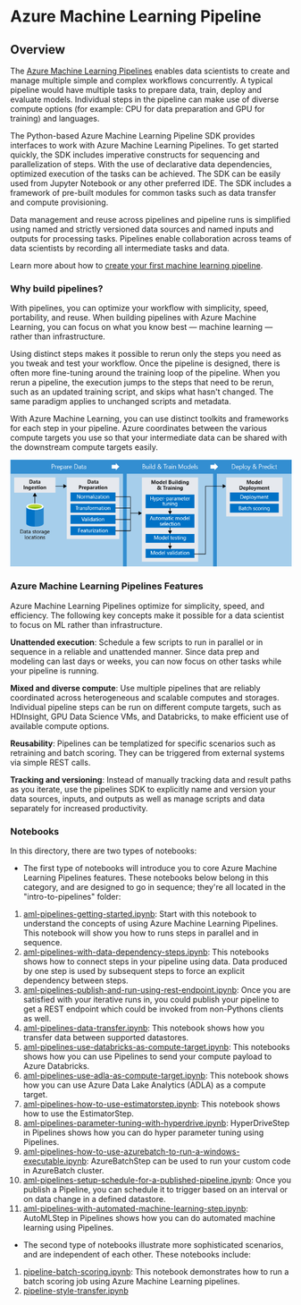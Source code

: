 # Azure Machine Learning Pipeline

## Overview

The [Azure Machine Learning Pipelines](https://docs.microsoft.com/en-us/azure/machine-learning/service/concept-ml-pipelines) enables data scientists to create and manage multiple simple and complex workflows concurrently. A typical pipeline would have multiple tasks to prepare data, train, deploy and evaluate models. Individual steps in the pipeline can make use of diverse compute options (for example: CPU for data preparation and GPU for training) and languages. 

The Python-based Azure Machine Learning Pipeline SDK provides interfaces to work with Azure Machine Learning Pipelines. To get started quickly, the SDK includes imperative constructs for sequencing and parallelization of steps. With the use of declarative data dependencies, optimized execution of the tasks can be achieved. The SDK can be easily used from Jupyter Notebook or any other preferred IDE. The SDK includes a framework of pre-built modules for common tasks such as data transfer and compute provisioning.

Data management and reuse across pipelines and pipeline runs is simplified using named and strictly versioned data sources and named inputs and outputs for processing tasks. Pipelines enable collaboration across teams of data scientists by recording all intermediate tasks and data.

Learn more about how to [create your first machine learning pipeline](https://docs.microsoft.com/azure/machine-learning/service/how-to-create-your-first-pipeline).

### Why build pipelines?

With pipelines, you can optimize your workflow with simplicity, speed, portability, and reuse. When building pipelines with Azure Machine Learning, you can focus on what you know best — machine learning — rather than infrastructure.

Using distinct steps makes it possible to rerun only the steps you need as you tweak and test your workflow. Once the pipeline is designed, there is often more fine-tuning around the training loop of the pipeline. When you rerun a pipeline, the execution jumps to the steps that need to be rerun, such as an updated training script, and skips what hasn't changed. The same paradigm applies to unchanged scripts and metadata.

With Azure Machine Learning, you can use distinct toolkits and frameworks for each step in your pipeline. Azure coordinates between the various compute targets you use so that your intermediate data can be shared with the downstream compute targets easily.

![MLLifecycle](aml-pipelines-concept.png)


### Azure Machine Learning Pipelines Features
Azure Machine Learning Pipelines optimize for simplicity, speed, and efficiency. The following key concepts make it possible for a data scientist to focus on ML rather than infrastructure.

**Unattended execution**: Schedule a few scripts to run in parallel or in sequence in a reliable and unattended manner. Since data prep and modeling can last days or weeks, you can now focus on other tasks while your pipeline is running.

**Mixed and diverse compute**: Use multiple pipelines that are reliably coordinated across heterogeneous and scalable computes and storages. Individual pipeline steps can be run on different compute targets, such as HDInsight, GPU Data Science VMs, and Databricks, to make efficient use of available compute options.

**Reusability**: Pipelines can be templatized for specific scenarios such as retraining and batch scoring. They can be triggered from external systems via simple REST calls.

**Tracking and versioning**: Instead of manually tracking data and result paths as you iterate, use the pipelines SDK to explicitly name and version your data sources, inputs, and outputs as well as manage scripts and data separately for increased productivity.

### Notebooks 

In this directory, there are two types of notebooks: 

* The first type of notebooks will introduce you to core Azure Machine Learning Pipelines features. These notebooks below belong in this category, and are designed to go in sequence; they're all located in the "intro-to-pipelines" folder:

1. [aml-pipelines-getting-started.ipynb](https://aka.ms/pl-get-started): Start with this notebook to understand the concepts of using Azure Machine Learning Pipelines. This notebook will show you how to runs steps in parallel and in sequence.
2. [aml-pipelines-with-data-dependency-steps.ipynb](https://aka.ms/pl-data-dep): This notebooks shows how to connect steps in your pipeline using data. Data produced by one step is used by subsequent steps to force an explicit dependency between steps. 
3. [aml-pipelines-publish-and-run-using-rest-endpoint.ipynb](https://aka.ms/pl-pub-rep): Once you are satisfied with your iterative runs in, you could publish your pipeline to get a REST endpoint which could be invoked from non-Pythons clients as well. 
4. [aml-pipelines-data-transfer.ipynb](https://aka.ms/pl-data-trans): This notebook shows how you transfer data between supported datastores.
5. [aml-pipelines-use-databricks-as-compute-target.ipynb](https://aka.ms/pl-databricks): This notebooks shows how you can use Pipelines to send your compute payload to Azure Databricks.
6. [aml-pipelines-use-adla-as-compute-target.ipynb](https://aka.ms/pl-adla): This notebook shows how you can use Azure Data Lake Analytics (ADLA) as a compute target.
7. [aml-pipelines-how-to-use-estimatorstep.ipynb](https://aka.ms/pl-estimator): This notebook shows how to use the EstimatorStep.
7. [aml-pipelines-parameter-tuning-with-hyperdrive.ipynb](https://aka.ms/pl-hyperdrive): HyperDriveStep in Pipelines shows how you can do hyper parameter tuning using Pipelines.
8. [aml-pipelines-how-to-use-azurebatch-to-run-a-windows-executable.ipynb](https://aka.ms/pl-azbatch): AzureBatchStep can be used to run your custom code in AzureBatch cluster.
9. [aml-pipelines-setup-schedule-for-a-published-pipeline.ipynb](https://aka.ms/pl-schedule): Once you publish a Pipeline, you can schedule it to trigger based on an interval or on data change in a defined datastore. 
10. [aml-pipelines-with-automated-machine-learning-step.ipynb](https://aka.ms/pl-automl): AutoMLStep in Pipelines shows how you can do automated machine learning using Pipelines.

* The second type of notebooks illustrate more sophisticated scenarios, and are independent of each other. These notebooks include:

1. [pipeline-batch-scoring.ipynb](https://aka.ms/pl-batch-score): This notebook demonstrates how to run a batch scoring job using Azure Machine Learning pipelines.
2. [pipeline-style-transfer.ipynb](https://aka.ms/pl-style-trans)
